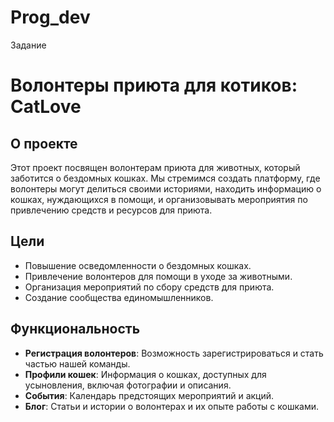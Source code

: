 # Prog_dev
Задание
# Волонтеры приюта для котиков: CatLove

## О проекте

Этот проект посвящен волонтерам приюта для животных, который заботится о бездомных кошках. Мы стремимся создать платформу, где волонтеры могут делиться своими историями, находить информацию о кошках, нуждающихся в помощи, и организовывать мероприятия по привлечению средств и ресурсов для приюта.

## Цели

- Повышение осведомленности о бездомных кошках.
- Привлечение волонтеров для помощи в уходе за животными.
- Организация мероприятий по сбору средств для приюта.
- Создание сообщества единомышленников.

## Функциональность

- **Регистрация волонтеров**: Возможность зарегистрироваться и стать частью нашей команды.
- **Профили кошек**: Информация о кошках, доступных для усыновления, включая фотографии и описания.
- **События**: Календарь предстоящих мероприятий и акций.
- **Блог**: Статьи и истории о волонтерах и их опыте работы с кошками.


